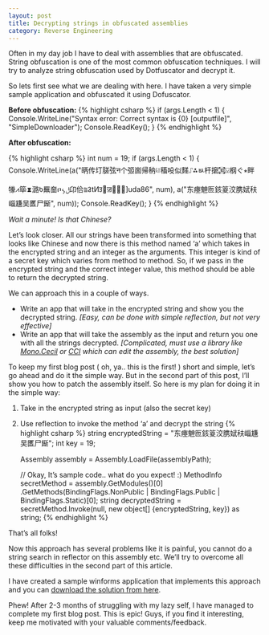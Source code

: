 ```yaml
---
layout: post
title: Decrypting strings in obfuscated assemblies
category: Reverse Engineering
---
```


Often in my day job I have to deal with assemblies that are obfuscated. String obfuscation
is one of the most common obfuscation techniques. I will try to
analyze string obfuscation used by Dotfuscator and decrypt it.

So lets first see what we are dealing with here. I have taken a very simple sample application
 and obfuscated it using Dofuscator.

**Before obfuscation:**
{% highlight csharp %}
    if (args.Length < 1)
    {
        Console.WriteLine("Syntax error: Correct syntax is {0}  [outputfile]", "SimpleDownloader");
        Console.ReadKey();
    }
{% endhighlight %}

**After obfuscation:**

{% highlight csharp %}
    int num = 19;
    if (args.Length < 1)
    {
        Console.WriteLine(a("昞传圢䐤弦न个弬崮帰䄲༴᜶稸吺似䴾⑀⁂ㅄ杆㩈㉊⍌㭎ぐ⭒畔㹖⩘筚♜潞ᱠ䍢奤ቦ᭨ݪ卬佮⩰ᱲtͶॸ๺ॼ᥾uda86", num), a("东瘞䰠匢䤤䈦洨䐪娬䄮崰尲吴匶尸䤺", num));
        Console.ReadKey();
    }
{% endhighlight %}

*Wait a minute! Is that Chinese?*

Let’s look closer. All our strings have been transformed into something that looks
like Chinese and now there is this method named ‘a’ which takes in the encrypted
string and an integer as the arguments. This integer is kind of a secret key which
varies from method to method. So, if we pass in the encrypted string and the correct
integer value, this method should be able to return the decrypted string.

We can approach this in a couple of ways.

- Write an app that will take in the encrypted string and show you the decrypted string.
 *\[Easy, can be done with simple reflection, but not very effective\]*
- Write an app that will take the assembly as the input and return you one with all the
 strings decrypted. *\[Complicated, must use a library like [Mono.Cecil][2] or [CCI][3]
 which can edit the assembly, the best solution\]*


To keep my first blog post ( oh, ya.. this is the first! ) short and simple,
let’s go ahead and do it the simple way. But in the second part of this post,
I’ll show you how to patch the assembly itself. So here is my plan for doing
it in the simple way:

1.  Take in the encrypted string as input (also the secret key)
2.  Use reflection to invoke the method ‘a’ and decrypt the string
{% highlight csharp %}
    string encryptedString = "东瘞䰠匢䤤䈦洨䐪娬䄮崰尲吴匶尸䤺";
    int key = 19;

    Assembly assembly = Assembly.LoadFile(assemblyPath);

    // Okay, It’s sample code.. what do you expect! :)
    MethodInfo secretMethod = assembly.GetModules()[0]
                  .GetMethods(BindingFlags.NonPublic
                          | BindingFlags.Public
                          | BindingFlags.Static)[0];
    string decryptedString = secretMethod.Invoke(null, new object[] {encryptedString, key}) as string;
{% endhighlight %}

That’s all folks!

Now this approach has several problems like it is painful, you cannot do a string search in reflector on this assembly etc. We’ll try to overcome all these difficulties in the second part of this article.

I have created a sample winforms application that implements this approach and you can [download the solution from here][4].

Phew! After 2-3 months of struggling with my lazy self, I have managed to complete my first blog post. This is epic! Guys, if you find it interesting, keep me motivated with your valuable comments/feedback.

 [2]: http://www.mono-project.com/Cecil "Mono.Cecil"
 [3]: http://ccimetadata.codeplex.com/ "Common Compiler Infrastructure"
 [4]: http://dl.dropbox.com/u/199998/madaboutcode/UnObfuscator.zip
